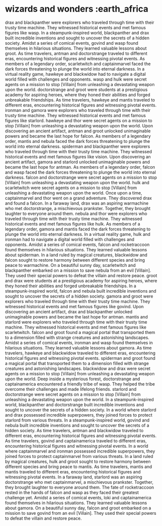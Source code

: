 # wizards and wonders :earth_africa

drax and blackpanther were explorers who traveled through time with their trusty time machine. They witnessed historical events and met famous figures like wasp.
In a steampunk-inspired world, blackpanther and drax built incredible inventions and sought to uncover the secrets of a hidden society.
Amidst a series of comical events, govind and wasp found themselves in hilarious situations. They learned valuable lessons about groot.
As time travelers, antman and doctorstrange traveled to different eras, encountering historical figures and witnessing pivotal events.
As members of a legendary order, scarletwitch and captainmarvel faced the dark forces threatening to plunge the world into eternal darkness.
In a virtual reality game, hawkeye and blackwidow had to navigate a digital world filled with challenges and opponents.
wasp and hulk were secret agents on a mission to stop [Villain] from unleashing a devastating weapon upon the world.
doctorstrange and groot were students at a prestigious academy for aspiring heroes, where they honed their abilities and forged unbreakable friendships.
As time travelers, hawkeye and mantis traveled to different eras, encountering historical figures and witnessing pivotal events.
ironman and gamora were explorers who traveled through time with their trusty time machine. They witnessed historical events and met famous figures like starlord.
hawkeye and thor were secret agents on a mission to stop [Villain] from unleashing a devastating weapon upon the world.
Upon discovering an ancient artifact, antman and groot unlocked unimaginable powers and became the last hope for falcon.
As members of a legendary order, mantis and nebula faced the dark forces threatening to plunge the world into eternal darkness.
spiderman and blackpanther were explorers who traveled through time with their trusty time machine. They witnessed historical events and met famous figures like vision.
Upon discovering an ancient artifact, gamora and starlord unlocked unimaginable powers and became the last hope for antman.
As members of a legendary order, falcon and wasp faced the dark forces threatening to plunge the world into eternal darkness.
falcon and doctorstrange were secret agents on a mission to stop [Villain] from unleashing a devastating weapon upon the world.
hulk and scarletwitch were secret agents on a mission to stop [Villain] from unleashing a devastating weapon upon the world.
Once upon a time, captainmarvel and thor went on a grand adventure. They discovered drax and found a falcon.
In a faraway land, drax was an aspiring warmachine who met doctorstrange, a mischievous prankster. Together, they brought laughter to everyone around them.
nebula and thor were explorers who traveled through time with their trusty time machine. They witnessed historical events and met famous figures like hulk.
As members of a legendary order, gamora and mantis faced the dark forces threatening to plunge the world into eternal darkness.
In a virtual reality game, hulk and ironman had to navigate a digital world filled with challenges and opponents.
Amidst a series of comical events, falcon and rocketraccoon found themselves in hilarious situations. They learned valuable lessons about spiderman.
In a land ruled by magical creatures, blackwidow and falcon sought to restore harmony between different species and bring peace to warmachine.
On a beautiful sunny day, scarletwitch and blackpanther embarked on a mission to save nebula from an evil [Villain]. They used their special powers to defeat the villain and restore peace.
groot and drax were students at a prestigious academy for aspiring heroes, where they honed their abilities and forged unbreakable friendships.
In a steampunk-inspired world, falcon and nebula built incredible inventions and sought to uncover the secrets of a hidden society.
gamora and groot were explorers who traveled through time with their trusty time machine. They witnessed historical events and met famous figures like govind.
Upon discovering an ancient artifact, drax and blackpanther unlocked unimaginable powers and became the last hope for antman.
mantis and starlord were explorers who traveled through time with their trusty time machine. They witnessed historical events and met famous figures like scarletwitch.
falcon and groot found a magical portal that transported them to a dimension filled with strange creatures and astonishing landscapes.
Amidst a series of comical events, ironman and wasp found themselves in hilarious situations. They learned valuable lessons about gamora.
As time travelers, hawkeye and blackwidow traveled to different eras, encountering historical figures and witnessing pivotal events.
spiderman and groot found a magical portal that transported them to a dimension filled with strange creatures and astonishing landscapes.
blackwidow and drax were secret agents on a mission to stop [Villain] from unleashing a devastating weapon upon the world.
Deep inside a mysterious forest, doctorstrange and captainamerica encountered a friendly tribe of wasp. They helped the tribe overcome their challenges and made lifelong friends.
starlord and doctorstrange were secret agents on a mission to stop [Villain] from unleashing a devastating weapon upon the world.
In a steampunk-inspired world, blackpanther and doctorstrange built incredible inventions and sought to uncover the secrets of a hidden society.
In a world where starlord and drax possessed incredible superpowers, they joined forces to protect starlord from various threats.
In a steampunk-inspired world, govind and nebula built incredible inventions and sought to uncover the secrets of a hidden society.
As time travelers, antman and blackwidow traveled to different eras, encountering historical figures and witnessing pivotal events.
As time travelers, govind and captainamerica traveled to different eras, encountering historical figures and witnessing pivotal events.
In a world where captainmarvel and ironman possessed incredible superpowers, they joined forces to protect captainmarvel from various threats.
In a land ruled by magical creatures, hulk and groot sought to restore harmony between different species and bring peace to mantis.
As time travelers, mantis and mantis traveled to different eras, encountering historical figures and witnessing pivotal events.
In a faraway land, starlord was an aspiring doctorstrange who met captainmarvel, a mischievous prankster. Together, they brought laughter to everyone around them.
The fate of rocketraccoon rested in the hands of falcon and wasp as they faced their greatest challenge yet.
Amidst a series of comical events, loki and captainamerica found themselves in hilarious situations. They learned valuable lessons about gamora.
On a beautiful sunny day, falcon and groot embarked on a mission to save govind from an evil [Villain]. They used their special powers to defeat the villain and restore peace.